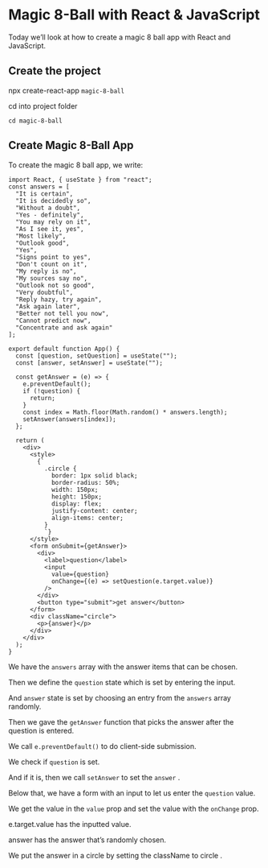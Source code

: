 # Magic 8-Ball with React & JavaScript

Today we’ll look at how to create a magic 8 ball app with React and JavaScript.

## Create the project

npx create-react-app ```magic-8-ball```

cd into project folder

```cd magic-8-ball```

## Create Magic 8-Ball App

To create the magic 8 ball app, we write:


```
import React, { useState } from "react";
const answers = [
  "It is certain",
  "It is decidedly so",
  "Without a doubt",
  "Yes - definitely",
  "You may rely on it",
  "As I see it, yes",
  "Most likely",
  "Outlook good",
  "Yes",
  "Signs point to yes",
  "Don't count on it",
  "My reply is no",
  "My sources say no",
  "Outlook not so good",
  "Very doubtful",
  "Reply hazy, try again",
  "Ask again later",
  "Better not tell you now",
  "Cannot predict now",
  "Concentrate and ask again"
];

export default function App() {
  const [question, setQuestion] = useState("");
  const [answer, setAnswer] = useState("");

  const getAnswer = (e) => {
    e.preventDefault();
    if (!question) {
      return;
    }
    const index = Math.floor(Math.random() * answers.length);
    setAnswer(answers[index]);
  };

  return (
    <div>
      <style>
        {`
          .circle {
            border: 1px solid black;
            border-radius: 50%;
            width: 150px;
            height: 150px;
            display: flex;
            justify-content: center;
            align-items: center;
          }
          `}
      </style>
      <form onSubmit={getAnswer}>
        <div>
          <label>question</label>
          <input
            value={question}
            onChange={(e) => setQuestion(e.target.value)}
          />
        </div>
        <button type="submit">get answer</button>
      </form>
      <div className="circle">
        <p>{answer}</p>
      </div>
    </div>
  );
}
```

We have the ```answers``` array with the answer items that can be chosen.

Then we define the ```question``` state which is set by entering the input.

And ```answer``` state is set by choosing an entry from the ```answers``` array randomly.

Then we gave the ```getAnswer``` function that picks the answer after the question is entered.

We call ```e.preventDefault()``` to do client-side submission.

We check if ```question``` is set.

And if it is, then we call ```setAnswer``` to set the ```answer``` .

Below that, we have a form with an input to let us enter the ```question``` value.

We get the value in the ```value``` prop and set the value with the ```onChange``` prop.

e.target.value has the inputted value.

answer has the answer that’s randomly chosen.

We put the answer in a circle by setting the className to circle .